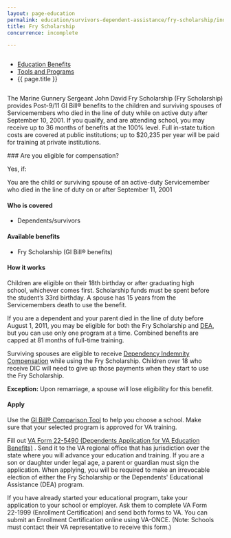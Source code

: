 ```yaml
---
layout: page-education
permalink: education/survivors-dependent-assistance/fry-scholarship/index.html
title: Fry Scholarship
concurrence: incomplete

---
```


<div class="splash" markdown="0">
<div class="row" markdown="0">
<div class="small-12 columns" markdown="0">

<ul class="breadcrumbs" role="menubar" aria-label="Primary">
<li class="parent"><a href="{{ site.url }}/education/">Education Benefits</a></li>
<li class="parent"><a href="{{ site.url }}/education/tools-programs/">Tools and Programs</a></li>
<li class="active">{{ page.title }}</li>
</ul>

</div>
</div>
</div>

<div class="main" role="main" markdown="0">

<!-- <div class="action-bar">
  <div class="row">
    <div class="small-12 columns">

    </div>
  </div>  
</div> -->

<div class="section one" markdown="0">
<div class="primary" markdown="0">
<div class="row" markdown="0">
<div class="small-12 columns" markdown="1">

The Marine Gunnery Sergeant John David Fry Scholarship (Fry Scholarship) provides Post-9/11 GI Bill® benefits to the children and surviving spouses of Servicemembers who died in the line of duty while on active duty after September 10, 2001. If you qualify, and are attending school, you may receive up to 36 months of benefits at the 100% level. Full in-state tuition costs are covered at public institutions; up to $20,235 per year will be paid for training at private institutions.
</div>
<div class="small-12 columns" markdown="1">
<div class="call-out">
### Are you eligible for compensation?

Yes, if:

You are the child or surviving spouse of an active-duty Servicemember who died in the line of duty on or after September 11, 2001

#### Who is covered
- Dependents/survivors

#### Available benefits
- Fry Scholarship (GI Bill® benefits)

#### How it works
Children are eligible on their 18th birthday or after graduating high school, whichever comes first. Scholarship funds must be spent before the student’s 33rd birthday. A spouse has 15 years from the Servicemembers death to use the benefit.

If you are a dependent and your parent died in the line of duty before August 1, 2011, you may be eligible for both the Fry Scholarship and [DEA](/education/survivors-dependent-assistance/dependents-education/), but you can use only one program at a time. Combined benefits are capped at 81 months of full-time training.

Surviving spouses are eligible to receive [Dependency Indemnity Compensation](http://www.benefits.va.gov/COMPENSATION/types-dependency_and_indemnity.asp) while using the Fry Scholarship. Children over 18 who receive DIC will need to give up those payments when they start to use the Fry Scholarship.

**Exception:** Upon remarriage, a spouse will lose eligibility for this benefit.


#### Apply
Use the [GI Bill® Comparison Tool](/gibill/) to help you choose a school. Make sure that your selected program is approved for VA training.

Fill out [VA Form 22-5490 (Dependents Application for VA Education Benefits)](http://www.va.gov/vaforms/form_detail.asp?FormNo=22-5490) . Send it to the VA regional office that has jurisdiction over the state where you will advance your education and training. If you are a son or daughter under legal age, a parent or guardian must sign the application. When applying, you will be required to make an irrevocable election of either the Fry Scholarship or the Dependents' Educational Assistance (DEA) program.

If you have already started your educational program, take your application to your school or employer. Ask them to complete VA Form 22-1999 (Enrollment Certification) and send both forms to VA. You can submit an Enrollment Certification online using VA-ONCE. (Note: Schools must contact their VA representative to receive this form.)</div>



</div>
</div>
</div>


</div>
